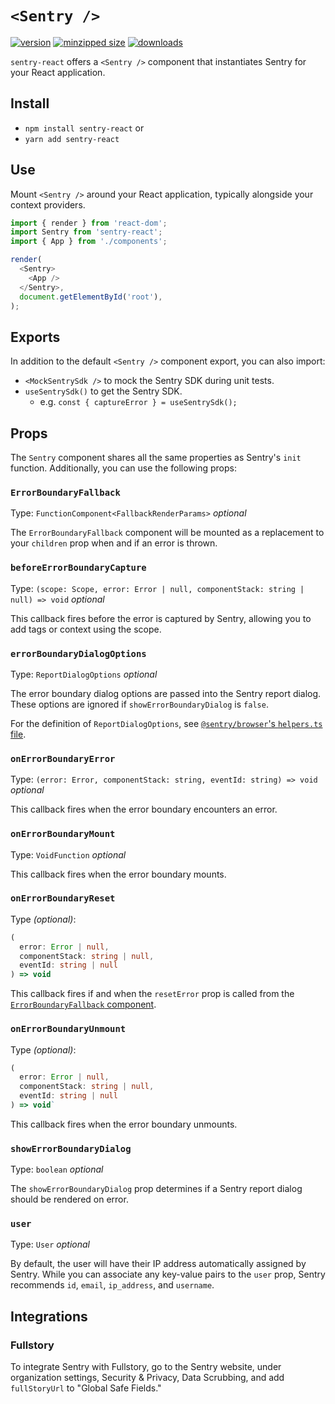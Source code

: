 # `<Sentry />`

[![version](https://img.shields.io/npm/v/sentry-react.svg)](https://www.npmjs.com/package/sentry-react)
[![minzipped size](https://img.shields.io/bundlephobia/minzip/sentry-react.svg)](https://www.npmjs.com/package/sentry-react)
[![downloads](https://img.shields.io/npm/dt/sentry-react.svg)](https://www.npmjs.com/package/sentry-react)

`sentry-react` offers a `<Sentry />` component that instantiates Sentry for your
React application.

## Install

- `npm install sentry-react` or
- `yarn add sentry-react`

## Use

Mount `<Sentry />` around your React application, typically alongside your
context providers.

```javascript
import { render } from 'react-dom';
import Sentry from 'sentry-react';
import { App } from './components';

render(
  <Sentry>
    <App />
  </Sentry>,
  document.getElementById('root'),
);
```

## Exports

In addition to the default `<Sentry />` component export, you can also import:

- `<MockSentrySdk />` to mock the Sentry SDK during unit tests.
- `useSentrySdk()` to get the Sentry SDK.
  - e.g. `const { captureError } = useSentrySdk();`

## Props

The `Sentry` component shares all the same properties as Sentry's `init`
function. Additionally, you can use the following props:

### `ErrorBoundaryFallback`

Type: `FunctionComponent<FallbackRenderParams>` _optional_

The `ErrorBoundaryFallback` component will be mounted as a replacement to your
`children` prop when and if an error is thrown.

### `beforeErrorBoundaryCapture`

Type:
`(scope: Scope, error: Error | null, componentStack: string | null) => void`
_optional_

This callback fires before the error is captured by Sentry, allowing you to add
tags or context using the scope.

### `errorBoundaryDialogOptions`

Type: `ReportDialogOptions` _optional_

The error boundary dialog options are passed into the Sentry report dialog.
These options are ignored if `showErrorBoundaryDialog` is `false`.

For the definition of `ReportDialogOptions`, see
[`@sentry/browser`'s `helpers.ts` file](https://github.com/getsentry/sentry-javascript/blob/1b8bfeb8571ec6b22f14fcfd1f4444a55092075d/packages/browser/src/helpers.ts#L167).

### `onErrorBoundaryError`

Type: `(error: Error, componentStack: string, eventId: string) => void`
_optional_

This callback fires when the error boundary encounters an error.

### `onErrorBoundaryMount`

Type: `VoidFunction` _optional_

This callback fires when the error boundary mounts.

### `onErrorBoundaryReset`

Type _(optional)_:

```ts
(
  error: Error | null,
  componentStack: string | null,
  eventId: string | null
) => void
```

This callback fires if and when the `resetError` prop is called from the
[`ErrorBoundaryFallback` component](#errorboundaryfallback).

### `onErrorBoundaryUnmount`

Type _(optional)_:

```ts
(
  error: Error | null,
  componentStack: string | null,
  eventId: string | null
) => void`
```

This callback fires when the error boundary unmounts.

### `showErrorBoundaryDialog`

Type: `boolean` _optional_

The `showErrorBoundaryDialog` prop determines if a Sentry report dialog should
be rendered on error.

### `user`

Type: `User` _optional_

By default, the user will have their IP address automatically assigned by
Sentry. While you can associate any key-value pairs to the `user` prop, Sentry
recommends `id`, `email`, `ip_address`, and `username`.

## Integrations

### Fullstory

To integrate Sentry with Fullstory, go to the Sentry website, under organization
settings, Security & Privacy, Data Scrubbing, and add `fullStoryUrl` to "Global
Safe Fields."
